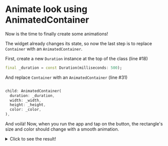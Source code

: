 # Animate look using AnimatedContainer

Now is the time to finally create some animations!

The widget already changes its state, so now the last step is to replace 
`Container` with an `AnimatedContainer`. 

First, create a new `Duration` instance at the top of the class (line #18)

```dart
final _duration = const Duration(milliseconds: 500);
```

And replace `Container` with an `AnimatedContainer` (line #31)

```dart

child: AnimatedContainer(
  duration: _duration,
  width: _width,
  height: _height,
  color: _color,
),

```

And voilà! Now, when you run the app and tap on the button, the rectangle's 
size and color should change with a smooth animation. 

<details>
  <summary>Click to see the result!</summary>

![Using AnimatedContainer](https://github.com/pszklarska/flutter_animations_workshop/raw/main/assets/screen02.gif?raw=true)
</details>

<img alt="Google Analytics" src="https://www.google-analytics.com/collect?v=1&cid=1&t=pageview&ec=workshop&ea=open&dp=blob/main/step_03/instructions.md&dt=/step-03&tid=UA-226934227-1" style="width: 1px; height: 1px"/>